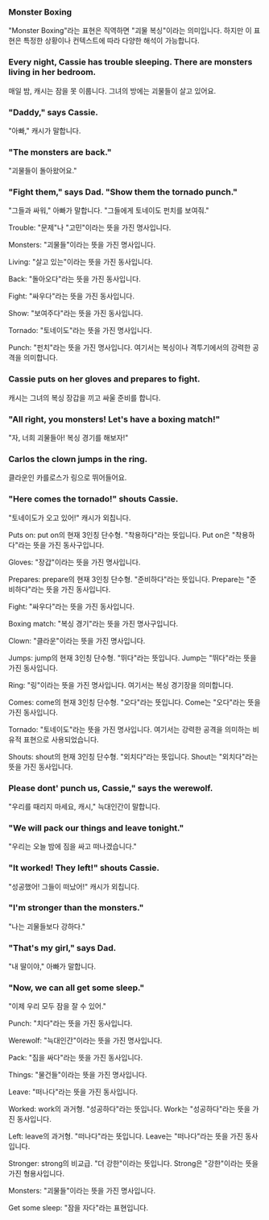 ### Monster Boxing
"Monster Boxing"라는 표현은 직역하면 "괴물 복싱"이라는 의미입니다. 하지만 이 표현은 특정한 상황이나 컨텍스트에 따라 다양한 해석이 가능합니다.

### Every night, Cassie has trouble sleeping. There are monsters living in her bedroom.
매일 밤, 캐시는 잠을 못 이룹니다. 그녀의 방에는 괴물들이 살고 있어요. 
### "Daddy," says Cassie. 
"아빠," 캐시가 말합니다.
### "The monsters are back."
 "괴물들이 돌아왔어요." 
### "Fight them," says Dad. "Show them the tornado punch."
"그들과 싸워," 아빠가 말합니다. "그들에게 토네이도 펀치를 보여줘."

Trouble: "문제"나 "고민"이라는 뜻을 가진 명사입니다.

Monsters: "괴물들"이라는 뜻을 가진 명사입니다.

Living: "살고 있는"이라는 뜻을 가진 동사입니다.

Back: "돌아오다"라는 뜻을 가진 동사입니다.

Fight: "싸우다"라는 뜻을 가진 동사입니다.

Show: "보여주다"라는 뜻을 가진 동사입니다.

Tornado: "토네이도"라는 뜻을 가진 명사입니다.

Punch: "펀치"라는 뜻을 가진 명사입니다. 여기서는 복싱이나 격투기에서의 강력한 공격을 의미합니다.

### Cassie puts on her gloves and prepares to fight.
캐시는 그녀의 복싱 장갑을 끼고 싸울 준비를 합니다. 
### "All right, you monsters! Let's have a boxing match!"
"자, 너희 괴물들아! 복싱 경기를 해보자!" 
### Carlos the clown jumps in the ring.
클라운인 카를로스가 링으로 뛰어들어요.
### "Here comes the tornado!" shouts Cassie.
 "토네이도가 오고 있어!" 캐시가 외칩니다.
 
 Puts on: put on의 현재 3인칭 단수형. "착용하다"라는 뜻입니다. Put on은 "착용하다"라는 뜻을 가진 동사구입니다.

Gloves: "장갑"이라는 뜻을 가진 명사입니다.

Prepares: prepare의 현재 3인칭 단수형. "준비하다"라는 뜻입니다. Prepare는 "준비하다"라는 뜻을 가진 동사입니다.

Fight: "싸우다"라는 뜻을 가진 동사입니다.

Boxing match: "복싱 경기"라는 뜻을 가진 명사구입니다.

Clown: "클라운"이라는 뜻을 가진 명사입니다.

Jumps: jump의 현재 3인칭 단수형. "뛰다"라는 뜻입니다. Jump는 "뛰다"라는 뜻을 가진 동사입니다.

Ring: "링"이라는 뜻을 가진 명사입니다. 여기서는 복싱 경기장을 의미합니다.

Comes: come의 현재 3인칭 단수형. "오다"라는 뜻입니다. Come는 "오다"라는 뜻을 가진 동사입니다.

Tornado: "토네이도"라는 뜻을 가진 명사입니다. 여기서는 강력한 공격을 의미하는 비유적 표현으로 사용되었습니다.

Shouts: shout의 현재 3인칭 단수형. "외치다"라는 뜻입니다. Shout는 "외치다"라는 뜻을 가진 동사입니다.

### Please dont' punch us, Cassie," says the werewolf.
 "우리를 때리지 마세요, 캐시," 늑대인간이 말합니다.
### "We will pack our things and leave tonight."
 "우리는 오늘 밤에 짐을 싸고 떠나겠습니다."
### "It worked! They left!" shouts Cassie.
 "성공했어! 그들이 떠났어!" 캐시가 외칩니다. 
### "I'm stronger than the monsters."
"나는 괴물들보다 강하다." 
### "That's my girl," says Dad.
"내 딸이야," 아빠가 말합니다. 
### "Now, we can all get some sleep."
"이제 우리 모두 잠을 잘 수 있어."

Punch: "치다"라는 뜻을 가진 동사입니다.

Werewolf: "늑대인간"이라는 뜻을 가진 명사입니다.

Pack: "짐을 싸다"라는 뜻을 가진 동사입니다.

Things: "물건들"이라는 뜻을 가진 명사입니다.

Leave: "떠나다"라는 뜻을 가진 동사입니다.

Worked: work의 과거형. "성공하다"라는 뜻입니다. Work는 "성공하다"라는 뜻을 가진 동사입니다.

Left: leave의 과거형. "떠나다"라는 뜻입니다. Leave는 "떠나다"라는 뜻을 가진 동사입니다.

Stronger: strong의 비교급. "더 강한"이라는 뜻입니다. Strong은 "강한"이라는 뜻을 가진 형용사입니다.

Monsters: "괴물들"이라는 뜻을 가진 명사입니다.

Get some sleep: "잠을 자다"라는 표현입니다.
